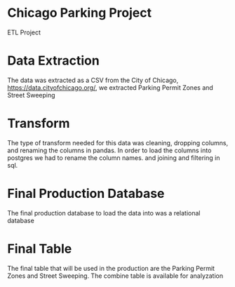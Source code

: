 # Chicago Parking Project
ETL Project


# Data Extraction
The data was extracted as a CSV from the City of Chicago, https://data.cityofchicago.org/, we extracted Parking Permit Zones and Street Sweeping 

# Transform 
The type of transform needed for this data was cleaning, dropping columns, and renaming the columns in pandas.  In order to load the columns into postgres we had to rename the column names.  and joining and filtering in sql. 

# Final Production Database 
The final production database to load the data into was a relational database 

# Final Table 
The final table that will be used in the production are the Parking Permit Zones and Street Sweeping. The combine table is available for analyzation

